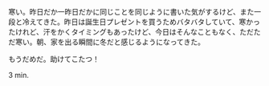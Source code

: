 寒い。昨日だか一昨日だかに同じことを同じように書いた気がするけど、また一段と冷えてきた。昨日は誕生日プレゼントを買うためバタバタしていて、寒かったけれど、汗をかくタイミングもあったけど、今日はそんなこともなく、ただただ寒い。朝、家を出る瞬間に冬だと感じるようになってきた。

もうだめだ。助けてこたつ！

3 min.
